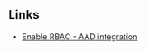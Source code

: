 #

## Links
* [Enable RBAC - AAD integration](https://docs.microsoft.com/en-us/azure/aks/aad-integration)
